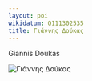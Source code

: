 ```yaml
---
layout: poi
wikidatum: Q111302535
title: Γιάννης Δούκας  
---
```


Giannis Doukas

![Γιάννης Δούκας](https://www.authors.gr/content/data/multimedia/images/imagescache/52a6767236cfd78995dd13e68c1315fb579692e1.600.450.614726edc0f93a528cb4222e8ab6104643543877.jpg)

